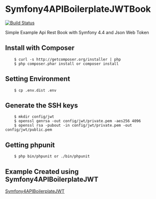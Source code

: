 # Symfony4APIBoilerplateJWTBook
[![Build Status](https://travis-ci.org/Tony133/Symfony4APIBoilerplateJWTBook.svg?branch=master)](https://travis-ci.org/Tony133/Symfony4APIBoilerplateJWTBook)

Simple Example Api Rest Book with Symfony 4.4 and Json Web Token

## Install with Composer

```
    $ curl -s http://getcomposer.org/installer | php
    $ php composer.phar install or composer install
```

## Setting Environment

```
    $ cp .env.dist .env
```

## Generate the SSH keys

```
    $ mkdir config/jwt
    $ openssl genrsa -out config/jwt/private.pem -aes256 4096
    $ openssl rsa -pubout -in config/jwt/private.pem -out config/jwt/public.pem
```

## Getting phpunit

```
    $ php bin/phpunit or ./bin/phpunit
```

## Example Created using Symfony4APIBoilerplateJWT

[Symfony4APIBoilerplateJWT](https://github.com/Tony133/Symfony4APIBoilerplateJWT)

